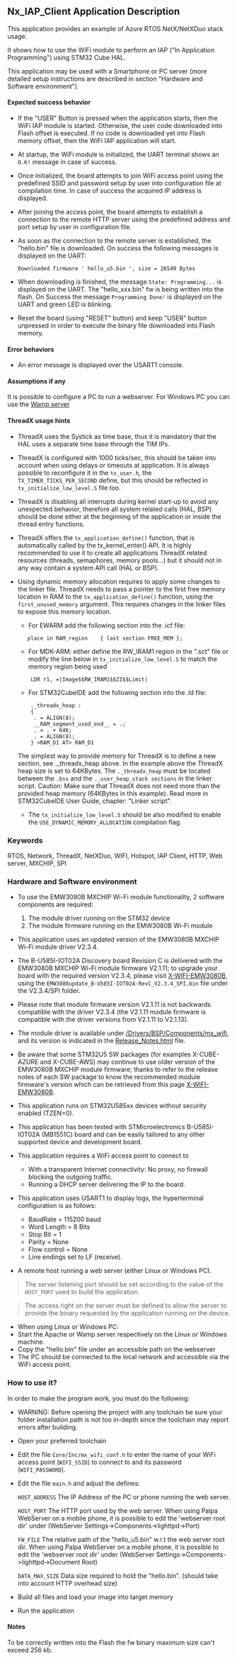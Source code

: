 
## <b>Nx_IAP_Client Application Description</b>

This application provides an example of Azure RTOS NetX/NetXDuo stack usage.

It shows how to use the WiFi module to perform an IAP ("In Application Programming") using STM32 Cube HAL.

This application may be used with a Smartphone or PC server (more detailed setup instructions are described in section "Hardware and Software environment").



#### <b>Expected success behavior</b>

- If the "USER" Button is pressed when the application starts, then the WiFi IAP module is started. Otherwise, the user code downloaded into Flash offset is executed.
  If no code is downloaded yet into Flash memory offset, then the WiFi IAP application will start.

- At startup, the WiFi module is initialized, the UART terminal shows an `O.K!` message in case of success.

- Once initialized, the board attempts to join WiFi access point using the predefined SSID and
  password setup by user into configuration file at compilation time.
  In case of success the acquired IP address is displayed.

- After joining the access point, the board attempts to establish a connection to the
  remote HTTP server using the predefined address and port setup by user in configuration file.

- As soon as the connection to the remote server is established, the "hello.bin" file is downloaded.
  On success the following messages is displayed on the UART:

  `Downloaded firmware ' hello_u5.bin ', size = 26549 Bytes`

- When downloading is finished, the message `State: Programming...` is displayed on the UART.
  The "hello_xxx.bin" fw is being written into the flash.
  On Success the message `Programming Done!` is displayed on the UART and green LED is blinking.

- Reset the board (using "RESET" button) and keep "USER" button unpressed in order to execute
  the binary file downloaded into Flash memory.

#### <b>Error behaviors</b>

- An error message is displayed over the USART1 console.

#### <b>Assumptions if any</b>

It is possible to configure a PC to run a webserver.
For Windows PC you can use the [Wamp server](http://www.wampserver.com/en)

#### <b>ThreadX usage hints</b>

- ThreadX uses the Systick as time base, thus it is mandatory that the HAL uses a separate time base through the TIM IPs.
- ThreadX is configured with 1000 ticks/sec, this should be taken into account when using delays or timeouts at application. It is always possible to reconfigure it in the `tx_user.h`, the `TX_TIMER_TICKS_PER_SECOND` define, but this should be reflected in `tx_initialize_low_level.S` file too.
- ThreadX is disabling all interrupts during kernel start-up to avoid any unexpected behavior, therefore all system related calls (HAL, BSP) should be done either at the beginning of the application or inside the thread entry functions.
- ThreadX offers the `tx_application_define()` function, that is automatically called by the tx_kernel_enter() API.
  It is highly recommended to use it to create all applications ThreadX related resources (threads, semaphores, memory pools...) but it should not in any way contain a system API call (HAL or BSP).
- Using dynamic memory allocation requires to apply some changes to the linker file.
  ThreadX needs to pass a pointer to the first free memory location in RAM to the `tx_application_define()` function, using the `first_unused_memory` argument.
  This requires changes in the linker files to expose this memory location.
    - For EWARM add the following section into the .icf file:
     ```
        place in RAM_region    { last section FREE_MEM };
     ```
    - For MDK-ARM:
    either define the RW_IRAM1 region in the ".sct" file
    or modify the line below in `tx_initialize_low_level.S` to match the memory region being used
    ```
        LDR r1, =|Image$$RW_IRAM1$$ZI$$Limit|
    ```
    - For STM32CubeIDE add the following section into the .ld file:
    ```
        ._threadx_heap :
        {
         . = ALIGN(8);
         __RAM_segment_used_end__ = .;
         . = . + 64K;
         . = ALIGN(8);
        } >RAM_D1 AT> RAM_D1
    ```

    The simplest way to provide memory for ThreadX is to define a new section, see ._threadx_heap above.
    In the example above the ThreadX heap size is set to 64KBytes.
    The `._threadx_heap` must be located between the `.bss` and the `._user_heap_stack sections` in the linker script.
    Caution: Make sure that ThreadX does not need more than the provided heap memory (64KBytes in this example).
    Read more in STM32CubeIDE User Guide, chapter: "Linker script".

    - The `tx_initialize_low_level.S` should be also modified to enable the `USE_DYNAMIC_MEMORY_ALLOCATION` compilation flag.

### <b>Keywords</b>

RTOS, Network, ThreadX, NetXDuo, WIFI, Hotspot, IAP Client, HTTP, Web server, MXCHIP, SPI

### <b>Hardware and Software environment</b>

 - To use the EMW3080B MXCHIP Wi-Fi module functionality, 2 software components are required:
   1. The module driver running on the STM32 device
   2. The module firmware running on the EMW3080B Wi-Fi module

 - This application uses an updated version of the EMW3080B MXCHIP Wi-Fi module driver V2.3.4.

 - The B-U585I-IOT02A Discovery board Revision C is delivered with the EMW3080B MXCHIP Wi-Fi module firmware V2.1.11;
   to upgrade your board with the required version V2.3.4, please visit [X-WIFI-EMW3080B](https://www.st.com/en/development-tools/x-wifi-emw3080b.html),
   using the `EMW3080update_B-U585I-IOT02A-RevC_V2.3.4_SPI.bin` file under the V2.3.4/SPI folder.

 - Please note that module firmware version V2.1.11 is not backwards compatible with the driver V2.3.4 (the V2.1.11 module firmware is compatible with the driver versions from V2.1.11 to V2.1.13).
 - The module driver is available under [/Drivers/BSP/Components/mx_wifi](../../../../../Drivers/BSP/Components/mx_wifi/), and its version is indicated in the [Release_Notes.html](../../../../../Drivers/BSP/Components/mx_wifi/Release_Notes.html) file.

 - Be aware that some STM32U5 SW packages (for examples X-CUBE-AZURE and X-CUBE-AWS) may continue to use older version of the EMW3080B MXCHIP module firmware;
   thanks to refer to the release notes of each SW package to know the recommended module firmware's version which can be retrieved from this page
   [X-WIFI-EMW3080B](https://www.st.com/en/development-tools/x-wifi-emw3080b.html).

 - This application runs on STM32U585xx devices without security enabled (TZEN=0).

 - This application has been tested with STMicroelectronics B-U585I-IOT02A (MB1551C)
   board and can be easily tailored to any other supported device and development board.

 - This application requires a WiFi access point to connect to
   - With a transparent Internet connectivity: No proxy, no firewall blocking the outgoing traffic.
   - Running a DHCP server delivering the IP to the board.

- This application uses USART1 to display logs, the hyperterminal configuration is as follows:
  - BaudRate = 115200 baud
  - Word Length = 8 Bits
  - Stop Bit = 1
  - Parity = None
  - Flow control = None
  - Line endings set to LF (receive).

 - A remote host running a web server (either Linux or Windows PC).
 > The server listening port should be set according to the value of the `HOST_PORT` used to build the application.

 > The access right on the server must be defined to allow the server to provide the binary requested by the application running on the device.

 - When using Linux or Windows PC:
  - Start the Apache or Wamp server respectively on the Linux or Windows machine.
  - Copy the "hello.bin" file under an accessible path on the webserver
  - The PC should be connected to the local network and accessible via the WiFi access point.

### <b>How to use it?</b>

In order to make the program work, you must do the following:

 - WARNING: Before opening the project with any toolchain be sure your folder installation path is not too in-depth since the toolchain may report errors after building.

 - Open your preferred toolchain

 - Edit the file `Core/Inc/mx_wifi_conf.h` to enter the name of your WiFi access point (`WIFI_SSID`) to connect to and its password (`WIFI_PASSWORD`).

 - Edit the file `main.h` and adjust the defines:

   `HOST_ADDRESS`    The IP Address of the PC or phone running the web server.

   `HOST_PORT`       The HTTP port used by the web server.
                     When using Palpa WebServer on a mobile phone, it is possible to edit the 'webserver root dir' under (WebServer Settings->Components->lighttpd->Port)

   `FW_FILE`         The relative path of the "hello_u5.bin" w.r.t the web server root dir.
                     When using Palpa WebServer on a mobile phone, it is possible to edit the 'webserver root dir' under (WebServer Settings->Components->lighttpd->Document Root)

   `DATA_MAX_SIZE`   Data size required to hold the "hello.bin". (should take into account HTTP overhead size)

 - Build all files and load your image into target memory

 - Run the application

#### <b>Notes</b>

To be correctly written into the Flash the fw binary maximum size can't exceed 256 kb.

